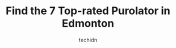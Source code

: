 ---
layout: ampstory
image: https://i0.wp.com/www.auto.or.id/wp-content/uploads/2023/06/purolator-authorized-shipping-agent-0-edmonton-1686322674.jpeg?resize=640,853
author: techidn
featured: false
description: Edmonton, Alberta, Canada is a haven for Purolator enthusiasts, boasting an impressive array of 7 top-notch establishments. Whether youre a seasoned connoisseur or simply curious to explore
title: Find the 7 Top-rated Purolator in Edmonton
cover:
   title: Find the 7 Top-rated Purolator in Edmonton
   subtitle: AUTO.OR.ID
   background: https://www.auto.or.id/wp-content/uploads/2023/06/purolator-authorized-shipping-agent-0-edmonton-1686322674.jpeg

pages: 
 - layout: thirds
   top: <h1>#1 Purolator Authorized Shipping Agent</h1>
   bottom: "<p>Bad service my return to Amazon could not be done . I had 2 items to be returned to the same place was told FromAmazon that they could be returned in the same package I r</p>"
   background: https://www.auto.or.id/wp-content/uploads/2023/06/purolator-authorized-shipping-agent-1-edmonton-1686322676.jpeg
   backgroundblur: true
 - layout: thirds
   top: <h1>#2 Purolator Drop Box</h1>
   bottom: "<p>10665 Jasper Ave, Edmonton, AB T5T 1A1, Canada</p>"
   background: https://www.auto.or.id/wp-content/uploads/2023/06/purolator-authorized-shipping-agent-2-edmonton-1686322676.jpeg
   cta:
      link: https://www.auto.or.id/find-the-7-top-rated-purolator-in-edmonton/
      text: Find the 7 Top-rated Purolator in Edmonton
 - layout: thirds
   top: <h1>#3 Purolator Drop Box</h1>
   bottom: "<p>10180 101 St NW, Edmonton, AB T5J 3S4, Canada</p>"
   background: https://images.unsplash.com/photo-1608839968395-12aed2154570?ixlib=rb-4.0.3&ixid=MnwxMjA3fDB8MHxwaG90by1wYWdlfHx8fGVufDB8fHx8&auto=format&fit=crop&w=640&h=853&q=80
   cta:
      link: https://www.auto.or.id/find-the-7-top-rated-purolator-in-edmonton/
      text: Find the 7 Top-rated Purolator in Edmonton
 - layout: thirds
   top: <h1>#4 Purolator</h1>
   bottom: "<p>3104 97 St NW, Edmonton, AB T6N 1K3, Canada</p>"
   background: https://images.unsplash.com/photo-1626302592989-84fe1c211d7d?ixlib=rb-4.0.3&ixid=MnwxMjA3fDB8MHxwaG90by1wYWdlfHx8fGVufDB8fHx8&auto=format&fit=crop&w=640&h=853&q=80
   cta:
      link: https://www.auto.or.id/find-the-7-top-rated-purolator-in-edmonton/
      text: Find the 7 Top-rated Purolator in Edmonton
 - layout: thirds
   top: <h1>#5 Purolator</h1>
   bottom: "<p>17718 114 Ave NW, Edmonton, AB T5S 2N4, Canada</p>"
   background: https://images.unsplash.com/photo-1632275228556-6d7878f59eea?ixlib=rb-4.0.3&ixid=MnwxMjA3fDB8MHxwaG90by1wYWdlfHx8fGVufDB8fHx8&auto=format&fit=crop&w=640&h=853&q=80
   cta:
      link: https://www.auto.or.id/find-the-7-top-rated-purolator-in-edmonton/
      text: Find the 7 Top-rated Purolator in Edmonton
 - layout: thirds
   top: <h1>#6 Purolator</h1>
   bottom: "<p>11220 104 Ave NW, Edmonton, AB T5K 2X4, Canada</p>"
   background: https://images.unsplash.com/photo-1604755940508-42d673803330?ixlib=rb-4.0.3&ixid=MnwxMjA3fDB8MHxwaG90by1wYWdlfHx8fGVufDB8fHx8&auto=format&fit=crop&w=640&h=853&q=80
   cta:
      link: https://www.auto.or.id/find-the-7-top-rated-purolator-in-edmonton/
      text: Find the 7 Top-rated Purolator in Edmonton
 - layout: thirds
   top: <h1>#7 Purolator Freight</h1>
   bottom: "<p>2840 76 Ave NW, Edmonton, AB T6P 1J4, Canada</p>"
   background: https://images.unsplash.com/photo-1608506876688-ab805ee6c2c6?ixlib=rb-4.0.3&ixid=MnwxMjA3fDB8MHxwaG90by1wYWdlfHx8fGVufDB8fHx8&auto=format&fit=crop&w=640&h=853&q=80
   cta:
      link: https://www.auto.or.id/find-the-7-top-rated-purolator-in-edmonton/
      text: Find the 7 Top-rated Purolator in Edmonton
 - layout: thirds
   middle: Continue reading...
   background: https://images.unsplash.com/photo-1619843810917-548e472b9055?ixlib=rb-4.0.3&ixid=MnwxMjA3fDB8MHxwaG90by1wYWdlfHx8fGVufDB8fHx8&auto=format&fit=crop&w=640&h=853&q=80
   cta:
      link: https://www.auto.or.id/find-the-7-top-rated-purolator-in-edmonton/
      text: Find the 7 Top-rated Purolator in Edmonton

---
